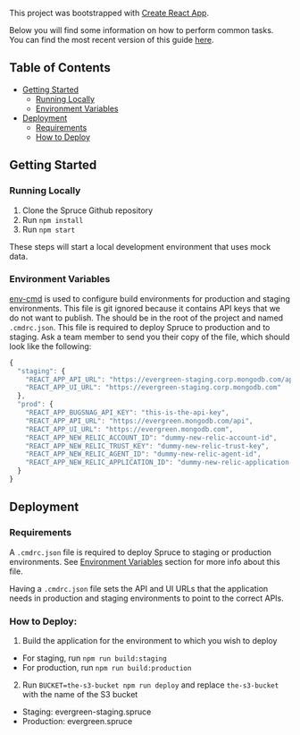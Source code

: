 This project was bootstrapped with [Create React App](https://github.com/facebookincubator/create-react-app).

Below you will find some information on how to perform common tasks.<br>
You can find the most recent version of this guide [here](https://github.com/facebookincubator/create-react-app/blob/master/packages/react-scripts/template/README.md).

## Table of Contents

- [Getting Started](#getting-started)
  - [Running Locally](#running-locally)
  - [Environment Variables](#environment-variables)
- [Deployment](#deployment)
  - [Requirements](#requirements)
  - [How to Deploy](#how-to-deploy)

## Getting Started

### Running Locally

1. Clone the Spruce Github repository
2. Run `npm install`
3. Run `npm start`

These steps will start a local development environment that uses mock data.

### Environment Variables

[env-cmd](https://github.com/toddbluhm/env-cmd#readme) is used to configure build environments for production and staging environments. This file is git ignored because it contains API keys that we do not want to publish. The should be in the root of the project and named `.cmdrc.json`. This file is required to deploy Spruce to production and to staging. Ask a team member to send you their copy of the file, which should look like the following:

```js
{
  "staging": {
    "REACT_APP_API_URL": "https://evergreen-staging.corp.mongodb.com/api",
    "REACT_APP_UI_URL": "https://evergreen-staging.corp.mongodb.com"
  },
  "prod": {
    "REACT_APP_BUGSNAG_API_KEY": "this-is-the-api-key",
    "REACT_APP_API_URL": "https://evergreen.mongodb.com/api",
    "REACT_APP_UI_URL": "https://evergreen.mongodb.com",
    "REACT_APP_NEW_RELIC_ACCOUNT_ID": "dummy-new-relic-account-id",
    "REACT_APP_NEW_RELIC_TRUST_KEY": "dummy-new-relic-trust-key",
    "REACT_APP_NEW_RELIC_AGENT_ID": "dummy-new-relic-agent-id",
    "REACT_APP_NEW_RELIC_APPLICATION_ID": "dummy-new-relic-application-id"
  }
}
```

## Deployment

### Requirements

A `.cmdrc.json` file is required to deploy Spruce to staging or production environments. See [Environment Variables](#environment-variables) section for more info about this file.

Having a `.cmdrc.json` file sets the API and UI URLs that the application needs in production and staging environments to point to the correct APIs.

### How to Deploy:

1. Build the application for the environment to which you wish to deploy

- For staging, run `npm run build:staging`
- For production, run `npm run build:production`

2. Run `BUCKET=the-s3-bucket npm run deploy` and replace `the-s3-bucket` with the name of the S3 bucket

- Staging: evergreen-staging.spruce
- Production: evergreen.spruce
